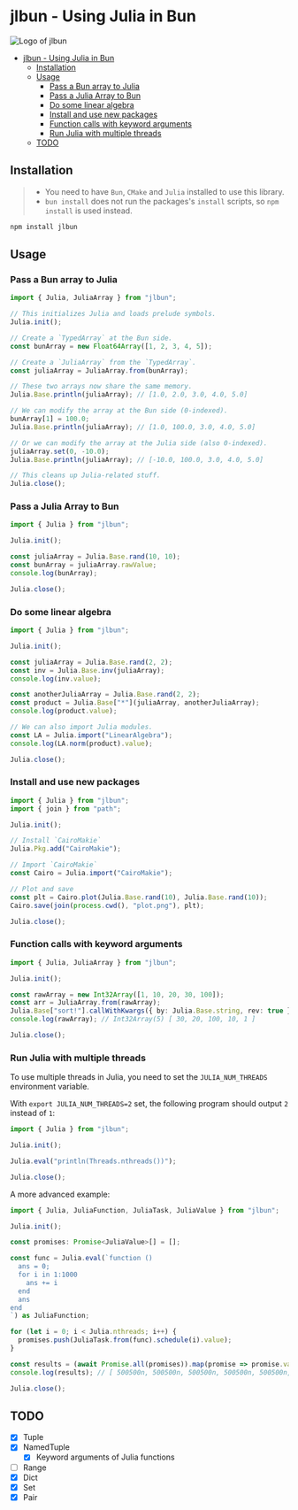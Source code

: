 # jlbun - Using Julia in Bun

![Logo of jlbun](https://user-images.githubusercontent.com/13583761/210193825-4b898ddf-b4b2-4e21-a691-c05240bb81e3.png)

- [jlbun - Using Julia in Bun](#jlbun---using-julia-in-bun)
  - [Installation](#installation)
  - [Usage](#usage)
    - [Pass a Bun array to Julia](#pass-a-bun-array-to-julia)
    - [Pass a Julia Array to Bun](#pass-a-julia-array-to-bun)
    - [Do some linear algebra](#do-some-linear-algebra)
    - [Install and use new packages](#install-and-use-new-packages)
    - [Function calls with keyword arguments](#function-calls-with-keyword-arguments)
    - [Run Julia with multiple threads](#run-julia-with-multiple-threads)
  - [TODO](#todo)

## Installation

> - You need to have `Bun`, `CMake` and `Julia` installed to use this library.
> - `bun install` does not run the packages's `install` scripts, so `npm install` is used instead. 

```bash
npm install jlbun
```

## Usage

### Pass a Bun array to Julia

```typescript
import { Julia, JuliaArray } from "jlbun";

// This initializes Julia and loads prelude symbols.
Julia.init();

// Create a `TypedArray` at the Bun side.
const bunArray = new Float64Array([1, 2, 3, 4, 5]);

// Create a `JuliaArray` from the `TypedArray`.
const juliaArray = JuliaArray.from(bunArray);

// These two arrays now share the same memory.
Julia.Base.println(juliaArray); // [1.0, 2.0, 3.0, 4.0, 5.0]

// We can modify the array at the Bun side (0-indexed).
bunArray[1] = 100.0;
Julia.Base.println(juliaArray); // [1.0, 100.0, 3.0, 4.0, 5.0]

// Or we can modify the array at the Julia side (also 0-indexed).
juliaArray.set(0, -10.0);
Julia.Base.println(juliaArray); // [-10.0, 100.0, 3.0, 4.0, 5.0]

// This cleans up Julia-related stuff.
Julia.close();
```

### Pass a Julia Array to Bun

```typescript
import { Julia } from "jlbun";

Julia.init();

const juliaArray = Julia.Base.rand(10, 10);
const bunArray = juliaArray.rawValue;
console.log(bunArray);

Julia.close();
```

### Do some linear algebra

```typescript
import { Julia } from "jlbun";

Julia.init();

const juliaArray = Julia.Base.rand(2, 2);
const inv = Julia.Base.inv(juliaArray);
console.log(inv.value);

const anotherJuliaArray = Julia.Base.rand(2, 2);
const product = Julia.Base["*"](juliaArray, anotherJuliaArray);
console.log(product.value);

// We can also import Julia modules.
const LA = Julia.import("LinearAlgebra");
console.log(LA.norm(product).value);

Julia.close();
```

### Install and use new packages

```typescript
import { Julia } from "jlbun";
import { join } from "path";

Julia.init();

// Install `CairoMakie`
Julia.Pkg.add("CairoMakie");

// Import `CairoMakie`
const Cairo = Julia.import("CairoMakie");

// Plot and save
const plt = Cairo.plot(Julia.Base.rand(10), Julia.Base.rand(10));
Cairo.save(join(process.cwd(), "plot.png"), plt);

Julia.close();
```

### Function calls with keyword arguments

```typescript
import { Julia, JuliaArray } from "jlbun";

Julia.init();

const rawArray = new Int32Array([1, 10, 20, 30, 100]);
const arr = JuliaArray.from(rawArray);
Julia.Base["sort!"].callWithKwargs({ by: Julia.Base.string, rev: true }, arr);
console.log(rawArray); // Int32Array(5) [ 30, 20, 100, 10, 1 ]

Julia.close();
```

### Run Julia with multiple threads

To use multiple threads in Julia, you need to set the `JULIA_NUM_THREADS` environment variable.

With `export JULIA_NUM_THREADS=2` set, the following program should output `2` instead of `1`:

```typescript
import { Julia } from "jlbun";

Julia.init();

Julia.eval("println(Threads.nthreads())");

Julia.close();
```

A more advanced example:

```typescript
import { Julia, JuliaFunction, JuliaTask, JuliaValue } from "jlbun";

Julia.init();

const promises: Promise<JuliaValue>[] = [];

const func = Julia.eval(`function ()
  ans = 0;
  for i in 1:1000
    ans += i
  end
  ans
end
`) as JuliaFunction;

for (let i = 0; i < Julia.nthreads; i++) {
  promises.push(JuliaTask.from(func).schedule(i).value);
}

const results = (await Promise.all(promises)).map(promise => promise.value);
console.log(results); // [ 500500n, 500500n, 500500n, 500500n, 500500n, 500500n, 500500n, 500500n ]

Julia.close();
```

## TODO

- [x] Tuple
- [x] NamedTuple
  - [x] Keyword arguments of Julia functions
- [ ] Range
- [x] Dict
- [x] Set
- [x] Pair
